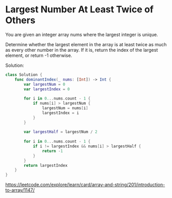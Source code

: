 # Largest Number At Least Twice of Others

You are given an integer array nums where the largest integer is unique.

Determine whether the largest element in the array is at least twice as much as every other number in the array. If it is, return the index of the largest element, or return -1 otherwise.


Solution:

```Swift
class Solution {
    func dominantIndex(_ nums: [Int]) -> Int {
        var largestNum = 0
        var largestIndex = 0
        
        for i in 0...nums.count - 1 {
            if nums[i] > largestNum {
                largestNum = nums[i]
                largestIndex = i
            }
        }
        
        var largestHalf = largestNum / 2
        
        for i in 0...nums.count - 1 {
            if i != largestIndex && nums[i] > largestHalf {
                return -1
            }
        }
        return largestIndex
    }
}
```

https://leetcode.com/explore/learn/card/array-and-string/201/introduction-to-array/1147/
